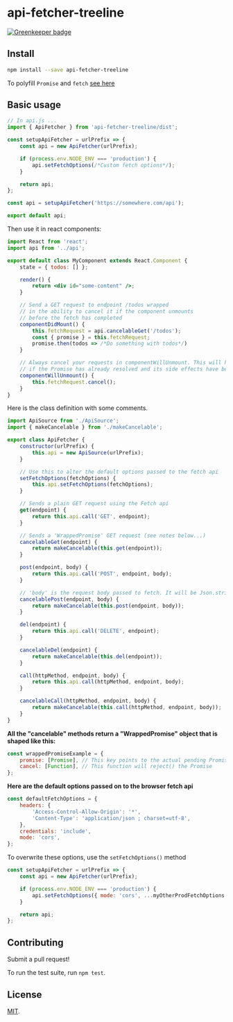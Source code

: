 # api-fetcher-treeline

[![Greenkeeper badge](https://badges.greenkeeper.io/rollup/rollup-starter-lib.svg)](https://greenkeeper.io/)

## Install

```bash
npm install --save api-fetcher-treeline
```

To polyfill `Promise` and `fetch` [see here](https://github.com/facebook/create-react-app/tree/master/packages/react-app-polyfill)

## Basic usage

```javascript
// In api.js ...
import { ApiFetcher } from 'api-fetcher-treeline/dist';

const setupApiFetcher = urlPrefix => {
	const api = new ApiFetcher(urlPrefix);

	if (process.env.NODE_ENV === 'production') {
		api.setFetchOptions(/*Custom fetch options*/);
	}

	return api;
};

const api = setupApiFetcher('https://somewhere.com/api');

export default api;
```

Then use it in react components:

```jsx
import React from 'react';
import api from '../api';

export default class MyComponent extends React.Component {
	state = { todos: [] };

	render() {
		return <div id="some-content" />;
	}

	// Send a GET request to endpoint /todos wrapped
	// in the ability to cancel it if the component unmounts
	// before the fetch has completed
	componentDidMount() {
		this.fetchRequest = api.cancelableGet('/todos');
		const { promise } = this.fetchRequest;
		promise.then(todos => /*Do something with todos*/)
	}

	// Always cancel your requests in componentWillUnmount. This will have no effect
	// if the Promise has already resolved and its side effects have been issued.
	componentWillUnmount() {
		this.fetchRequest.cancel();
	}
}
```

Here is the class definition with some comments.

```javascript
import ApiSource from './ApiSource';
import { makeCancelable } from './makeCancelable';

export class ApiFetcher {
	constructor(urlPrefix) {
		this.api = new ApiSource(urlPrefix);
	}

	// Use this to alter the default options passed to the fetch api
	setFetchOptions(fetchOptions) {
		this.api.setFetchOptions(fetchOptions);
	}

	// Sends a plain GET request using the Fetch api
	get(endpoint) {
		return this.api.call('GET', endpoint);
	}

	// Sends a 'WrappedPromise' GET request (see notes below...)
	cancelableGet(endpoint) {
		return makeCancelable(this.get(endpoint));
	}

	post(endpoint, body) {
		return this.api.call('POST', endpoint, body);
	}

	// 'body' is the request body passed to fetch. It will be Json.stringify()ed
	cancelablePost(endpoint, body) {
		return makeCancelable(this.post(endpoint, body));
	}

	del(endpoint) {
		return this.api.call('DELETE', endpoint);
	}

	cancelableDel(endpoint) {
		return makeCancelable(this.del(endpoint));
	}

	call(httpMethod, endpoint, body) {
		return this.api.call(httpMethod, endpoint, body);
	}

	cancelableCall(httpMethod, endpoint, body) {
		return makeCancelable(this.call(httpMethod, endpoint, body));
	}
}
```

**All the "cancelable" methods return a "WrappedPromise" object that is shaped like this:**

```javascript
const wrappedPromiseExample = {
	promise: [Promise], // This key points to the actual pending Promise
	cancel: [Function], // This function will reject() the Promise
};
```

**Here are the default options passed on to the browser fetch api**

```javascript
const defaultFetchOptions = {
	headers: {
		'Access-Control-Allow-Origin': '*',
		'Content-Type': 'application/json ; charset=utf-8',
	},
	credentials: 'include',
	mode: 'cors',
};
```

To overwrite these options, use the `setFetchOptions()` method

```javascript
const setupApiFetcher = urlPrefix => {
	const api = new ApiFetcher(urlPrefix);

	if (process.env.NODE_ENV === 'production') {
		api.setFetchOptions({ mode: 'cors', ...myOtherProdFetchOptions });
	}

	return api;
};
```

## Contributing

Submit a pull request!

To run the test suite, run `npm test`.

## License

[MIT](LICENSE).
